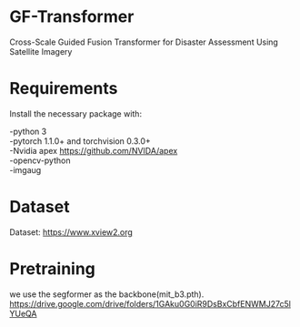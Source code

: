 # GF-Transformer
Cross-Scale Guided Fusion Transformer for Disaster Assessment Using Satellite Imagery

# Requirements
   Install the necessary package with:
  
  -python 3\
  -pytorch 1.1.0+ and torchvision 0.3.0+\
  -Nvidia apex <https://github.com/NVIDA/apex>\
  -opencv-python\
  -imgaug

# Dataset
Dataset: https://www.xview2.org

# Pretraining
we use the segformer as the backbone(mit_b3.pth).
<https://drive.google.com/drive/folders/1GAku0G0iR9DsBxCbfENWMJ27c5lYUeQA>

